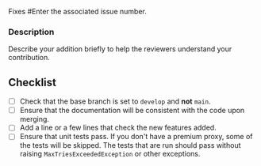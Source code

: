 Fixes #Enter the associated issue number.

### Description
Describe your addition briefly to help the reviewers understand your contribution.

## Checklist

- [ ] Check that the base branch is set to `develop` and **not** `main`.
- [ ] Ensure that the documentation will be consistent with the code upon merging.
- [ ] Add a line or a few lines that check the new features added.
- [ ] Ensure that unit tests pass.
        If you don't have a premium proxy, some of the tests will be skipped.
        The tests that are run should pass without raising
        `MaxTriesExceededException` or other exceptions.
